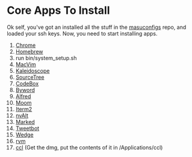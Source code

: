 # Core Apps To Install

Ok self, you've got an installed all the stuff in the [masuconfigs](https://github.com/masukomi/masuconfigs) repo, and loaded your ssh keys. Now, you need to start installing apps.

1. [Chrome](https://www.google.com/intl/en/chrome/browser/)
3. [Homebrew](http://mxcl.github.com/homebrew/)
4. run bin/system_setup.sh
5. [MacVim](http://code.google.com/p/macvim/)
6. [Kaleidoscope](http://kaleidoscopeapp.com)
7. [SourceTree](http://www.sourcetreeapp.com/)
8. [CodeBox](http://www.shpakovski.com/codebox/)
9. [Byword](http://bywordapp.com/)
10. [Alfred](http://www.alfredapp.com/)
11. [Moom](http://manytricks.com/moom/)
12. [Iterm2](http://www.iterm2.com/)
13. [nvAlt](http://brettterpstra.com/projects/nvalt/)
14. [Marked](http://markedapp.com/)
15. [Tweetbot](http://tapbots.com/software/tweetbot/mac/)
16. [Wedge](http://wedge.natestedman.com/)
17. [rvm](https://rvm.io/)
18. [ccl](file://localhost/Applications/Clozure%20CL.app/Contents/Resources/ccl/doc/ccl-documentation.html#obtaining-ccl)
    (Get the dmg, put the contents of it in /Applications/ccl)
